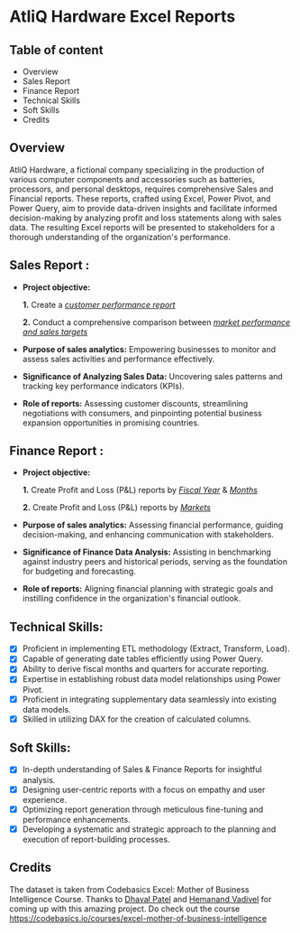 # AtliQ Hardware Excel Reports

## Table of content
- Overview
- Sales Report
- Finance Report
- Technical Skills
- Soft Skills
- Credits

## Overview
AtliQ Hardware, a fictional company specializing in the production of various computer components and accessories such as batteries, processors, and personal desktops, requires comprehensive Sales and Financial reports. These reports, crafted using Excel, Power Pivot, and Power Query, aim to provide data-driven insights and facilitate informed decision-making by analyzing profit and loss statements along with sales data. The resulting Excel reports will be presented to stakeholders for a thorough understanding of the organization's performance.

## Sales Report :

- **Project objective:** 

    **1.** Create a _[customer performance report](https://github.com/kuchbhiarnav/AtliQ-Harware-Excel-Reports/blob/c880827939f01253dff4ef08bdbff147d36e681d/Customer%20Performance%20Report.pdf)_ 

    **2.** Conduct a comprehensive comparison between _[market performance and sales targets](https://github.com/kuchbhiarnav/AtliQ-Harware-Excel-Reports/blob/fcb2f45c221301514791cfcbb5a27e66514a6fc5/Market%20Performance%20vs%20Target%20Report.pdf)_

- **Purpose of sales analytics:** Empowering businesses to monitor and assess sales activities and performance effectively.

- **Significance of Analyzing Sales Data:** Uncovering sales patterns and tracking key performance indicators (KPIs).

- **Role of reports:** Assessing customer discounts, streamlining negotiations with consumers, and pinpointing potential business expansion opportunities in promising countries.


## Finance Report :

- **Project objective:** 

    **1.** Create Profit and Loss (P&L) reports by _[Fiscal Year](https://github.com/kuchbhiarnav/AtliQ-Harware-Excel-Reports/blob/fcb2f45c221301514791cfcbb5a27e66514a6fc5/P%20%26%20L%20Year-wise%20Report.pdf)_ & _[Months](https://github.com/kuchbhiarnav/AtliQ-Harware-Excel-Reports/blob/fcb2f45c221301514791cfcbb5a27e66514a6fc5/P%20%26%20L%20Month-wise%20Report.pdf)_ 

   **2.** Create Profit and Loss (P&L) reports by _[Markets](https://github.com/kuchbhiarnav/AtliQ-Harware-Excel-Reports/blob/fcb2f45c221301514791cfcbb5a27e66514a6fc5/Market%20Performance%20vs%20Target%20Report.pdf)_

- **Purpose of sales analytics:** Assessing financial performance, guiding decision-making, and enhancing communication with stakeholders.
  
- **Significance of Finance Data Analysis:** Assisting in benchmarking against industry peers and historical periods, serving as the foundation for budgeting and forecasting.

- **Role of reports:** Aligning financial planning with strategic goals and instilling confidence in the organization's financial outlook.


## Technical Skills:
- [x]	Proficient in implementing ETL methodology (Extract, Transform, Load).
- [x]	Capable of generating date tables efficiently using Power Query.
- [x]	Ability to derive fiscal months and quarters for accurate reporting.
- [x]	Expertise in establishing robust data model relationships using Power Pivot.
- [x]	Proficient in integrating supplementary data seamlessly into existing data models.
- [x]	Skilled in utilizing DAX for the creation of calculated columns.

## Soft Skills:
- [x]	In-depth understanding of Sales & Finance Reports for insightful analysis.
- [x]	Designing user-centric reports with a focus on empathy and user experience.
- [x]	Optimizing report generation through meticulous fine-tuning and performance enhancements.
- [x]	Developing a systematic and strategic approach to the planning and execution of report-building processes.

## Credits
The dataset is taken from Codebasics Excel: Mother of Business Intelligence Course. Thanks to [Dhaval Patel](https://www.linkedin.com/in/dhavalsays/) and [Hemanand Vadivel](https://www.linkedin.com/in/dhavalsays/) for coming up with this amazing project. Do check out the course  
https://codebasics.io/courses/excel-mother-of-business-intelligence
